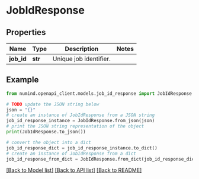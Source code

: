 # JobIdResponse


## Properties

Name | Type | Description | Notes
------------ | ------------- | ------------- | -------------
**job_id** | **str** | Unique job identifier. | 

## Example

```python
from numind.openapi_client.models.job_id_response import JobIdResponse

# TODO update the JSON string below
json = "{}"
# create an instance of JobIdResponse from a JSON string
job_id_response_instance = JobIdResponse.from_json(json)
# print the JSON string representation of the object
print(JobIdResponse.to_json())

# convert the object into a dict
job_id_response_dict = job_id_response_instance.to_dict()
# create an instance of JobIdResponse from a dict
job_id_response_from_dict = JobIdResponse.from_dict(job_id_response_dict)
```
[[Back to Model list]](../README.md#documentation-for-models) [[Back to API list]](../README.md#documentation-for-api-endpoints) [[Back to README]](../README.md)


